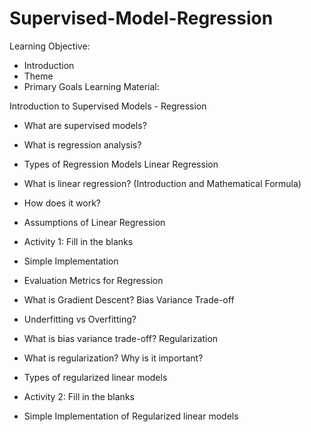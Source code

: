 # Supervised-Model-Regression

Learning Objective:

- Introduction
- Theme
- Primary Goals
Learning Material:

Introduction to Supervised Models - Regression

- What are supervised models?
- What is regression analysis?
- Types of Regression Models
Linear Regression

- What is linear regression? (Introduction and Mathematical Formula)
- How does it work?
- Assumptions of Linear Regression
- Activity 1: Fill in the blanks
- Simple Implementation
- Evaluation Metrics for Regression
- What is Gradient Descent?
Bias Variance Trade-off

- Underfitting vs Overfitting?
- What is bias variance trade-off?
Regularization

- What is regularization? Why is it important?
- Types of regularized linear models
- Activity 2: Fill in the blanks
- Simple Implementation of Regularized linear models
